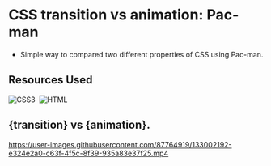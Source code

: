 # CSS transition vs animation: Pac-man
* Simple way to compared two different properties of CSS using Pac-man.

## Resources Used
![CSS3](https://img.shields.io/badge/CSS3-00599C?style=for-the-badge&logo=CSS3&logoColor=white)&nbsp; 
![HTML](https://img.shields.io/badge/HTML5-E34F26?style=for-the-badge&logo=html5&logoColor=white)&nbsp;

## {transition} vs {animation}.

https://user-images.githubusercontent.com/87764919/133002192-e324e2a0-c63f-4f5c-8f39-935a83e37f25.mp4
